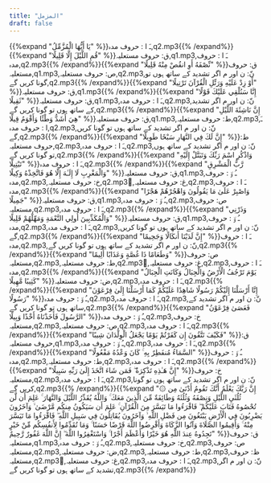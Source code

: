 ```yaml
---
title: "المزمل"
draft: false
---
```

 {{%expand "يَا أَيُّهَا الْمُزَّمِّلُ" %}}ـَ ا :  حروف مدہ,q2.mp3{{% /expand%}}{{%expand "قُمِ اللَّيْلَ إِلَّا قَلِيلًا" %}}ق: حروف مستعلیہ,q1.mp3,ـَ ا :  حروف مدہ,q2.mp3{{% /expand%}}{{%expand "نِّصْفَهُ أَوِ انقُصْ مِنْهُ قَلِيلًا" %}}ق: حروف مستعلیہ,q1.mp3,ص: حروف مستعلیہ,q2.mp3,نّ: ن اور م اگر تشدید کے ساتھ ہوں تو گونا کریں گے,q2.mp3{{% /expand%}}{{%expand "أَوْ زِدْ عَلَيْهِ وَرَتِّلِ الْقُرْآنَ تَرْتِيلًا" %}}ق: حروف مستعلیہ,q1.mp3{{% /expand%}}{{%expand "إِنَّا سَنُلْقِي عَلَيْكَ قَوْلًا ثَقِيلًا" %}}ق: حروف مستعلیہ,q1.mp3,ـَ ا :  حروف مدہ,q2.mp3,نّ: ن اور م اگر تشدید کے ساتھ ہوں تو گونا کریں گے,q2.mp3{{% /expand%}}{{%expand "إِنَّ نَاشِئَةَ اللَّيْلِ هِيَ أَشَدُّ وَطْئًا وَأَقْوَمُ قِيلًا" %}}ق: حروف مستعلیہ,q1.mp3,ط: حروف مستعلیہ,q2.mp3,ـَ ا :  حروف مدہ,q2.mp3,نّ: ن اور م اگر تشدید کے ساتھ ہوں تو گونا کریں گے,q2.mp3{{% /expand%}}{{%expand "إِنَّ لَكَ فِي النَّهَارِ سَبْحًا طَوِيلًا" %}}ط: حروف مستعلیہ,q2.mp3,ـَ ا :  حروف مدہ,q2.mp3,نّ: ن اور م اگر تشدید کے ساتھ ہوں تو گونا کریں گے,q2.mp3{{% /expand%}}{{%expand "وَاذْكُرِ اسْمَ رَبِّكَ وَتَبَتَّلْ إِلَيْهِ تَبْتِيلًا" %}}ـَ ا :  حروف مدہ,q2.mp3{{% /expand%}}{{%expand "رَّبُّ الْمَشْرِقِ وَالْمَغْرِبِ لَا إِلَـٰهَ إِلَّا هُوَ فَاتَّخِذْهُ وَكِيلًا" %}}ق: حروف مستعلیہ,q1.mp3,ـُ و٘ :  حروف مدہ,q2.mp3,خ: حروف مستعلیہ,q2.mp3,ُغ: حروف مستعلیہ,q2.mp3,ـَ ا :  حروف مدہ,q2.mp3{{% /expand%}}{{%expand "وَاصْبِرْ عَلَىٰ مَا يَقُولُونَ وَاهْجُرْهُمْ هَجْرًا جَمِيلًا" %}}ق: حروف مستعلیہ,q1.mp3,ـُ و٘ :  حروف مدہ,q2.mp3,ص: حروف مستعلیہ,q2.mp3,ـَ ا :  حروف مدہ,q2.mp3{{% /expand%}}{{%expand "وَذَرْنِي وَالْمُكَذِّبِينَ أُولِي النَّعْمَةِ وَمَهِّلْهُمْ قَلِيلًا" %}}ق: حروف مستعلیہ,q1.mp3,ـُ و٘ :  حروف مدہ,q2.mp3,ـَ ا :  حروف مدہ,q2.mp3,نّ: ن اور م اگر تشدید کے ساتھ ہوں تو گونا کریں گے,q2.mp3{{% /expand%}}{{%expand "إِنَّ لَدَيْنَا أَنكَالًا وَجَحِيمًا" %}}ـَ ا :  حروف مدہ,q2.mp3,نّ: ن اور م اگر تشدید کے ساتھ ہوں تو گونا کریں گے,q2.mp3{{% /expand%}}{{%expand "وَطَعَامًا ذَا غُصَّةٍ وَعَذَابًا أَلِيمًا" %}}ص: حروف مستعلیہ,q2.mp3,ط: حروف مستعلیہ,q2.mp3,ُغ: حروف مستعلیہ,q2.mp3,ـَ ا :  حروف مدہ,q2.mp3{{% /expand%}}{{%expand "يَوْمَ تَرْجُفُ الْأَرْضُ وَالْجِبَالُ وَكَانَتِ الْجِبَالُ كَثِيبًا مَّهِيلًا" %}}ض: حروف مستعلیہ,q2.mp3,ـَ ا :  حروف مدہ,q2.mp3{{% /expand%}}{{%expand "إِنَّا أَرْسَلْنَا إِلَيْكُمْ رَسُولًا شَاهِدًا عَلَيْكُمْ كَمَا أَرْسَلْنَا إِلَىٰ فِرْعَوْنَ رَسُولًا" %}}ـُ و٘ :  حروف مدہ,q2.mp3,ـَ ا :  حروف مدہ,q2.mp3,نّ: ن اور م اگر تشدید کے ساتھ ہوں تو گونا کریں گے,q2.mp3{{% /expand%}}{{%expand "فَعَصَىٰ فِرْعَوْنُ الرَّسُولَ فَأَخَذْنَاهُ أَخْذًا وَبِيلًا" %}}ـُ و٘ :  حروف مدہ,q2.mp3,خ: حروف مستعلیہ,q2.mp3,ص: حروف مستعلیہ,q2.mp3,ـَ ا :  حروف مدہ,q2.mp3{{% /expand%}}{{%expand "فَكَيْفَ تَتَّقُونَ إِن كَفَرْتُمْ يَوْمًا يَجْعَلُ الْوِلْدَانَ شِيبًا" %}}ق: حروف مستعلیہ,q1.mp3,ـُ و٘ :  حروف مدہ,q2.mp3,ـَ ا :  حروف مدہ,q2.mp3{{% /expand%}}{{%expand "السَّمَاءُ مُنفَطِرٌ بِهِ ۚ كَانَ وَعْدُهُ مَفْعُولًا" %}}ـُ و٘ :  حروف مدہ,q2.mp3,ط: حروف مستعلیہ,q2.mp3,ـَ ا :  حروف مدہ,q2.mp3{{% /expand%}}{{%expand "إِنَّ هَـٰذِهِ تَذْكِرَةٌ ۖ فَمَن شَاءَ اتَّخَذَ إِلَىٰ رَبِّهِ سَبِيلًا" %}}خ: حروف مستعلیہ,q2.mp3,ـَ ا :  حروف مدہ,q2.mp3,نّ: ن اور م اگر تشدید کے ساتھ ہوں تو گونا کریں گے,q2.mp3{{% /expand%}}{{%expand "۞ إِنَّ رَبَّكَ يَعْلَمُ أَنَّكَ تَقُومُ أَدْنَىٰ مِن ثُلُثَيِ اللَّيْلِ وَنِصْفَهُ وَثُلُثَهُ وَطَائِفَةٌ مِّنَ الَّذِينَ مَعَكَ ۚ وَاللَّهُ يُقَدِّرُ اللَّيْلَ وَالنَّهَارَ ۚ عَلِمَ أَن لَّن تُحْصُوهُ فَتَابَ عَلَيْكُمْ ۖ فَاقْرَءُوا مَا تَيَسَّرَ مِنَ الْقُرْآنِ ۚ عَلِمَ أَن سَيَكُونُ مِنكُم مَّرْضَىٰ ۙ وَآخَرُونَ يَضْرِبُونَ فِي الْأَرْضِ يَبْتَغُونَ مِن فَضْلِ اللَّهِ ۙ وَآخَرُونَ يُقَاتِلُونَ فِي سَبِيلِ اللَّهِ ۖ فَاقْرَءُوا مَا تَيَسَّرَ مِنْهُ ۚ وَأَقِيمُوا الصَّلَاةَ وَآتُوا الزَّكَاةَ وَأَقْرِضُوا اللَّهَ قَرْضًا حَسَنًا ۚ وَمَا تُقَدِّمُوا لِأَنفُسِكُم مِّنْ خَيْرٍ تَجِدُوهُ عِندَ اللَّهِ هُوَ خَيْرًا وَأَعْظَمَ أَجْرًا ۚ وَاسْتَغْفِرُوا اللَّهَ ۖ إِنَّ اللَّهَ غَفُورٌ رَّحِيمٌ" %}}ق: حروف مستعلیہ,q1.mp3,ـُ و٘ :  حروف مدہ,q2.mp3,خ: حروف مستعلیہ,q2.mp3,ص: حروف مستعلیہ,q2.mp3,ض: حروف مستعلیہ,q2.mp3,ط: حروف مستعلیہ,q2.mp3,ظ: حروف مستعلیہ,q2.mp3,ُغ: حروف مستعلیہ,q2.mp3,ـَ ا :  حروف مدہ,q2.mp3,نّ: ن اور م اگر تشدید کے ساتھ ہوں تو گونا کریں گے,q2.mp3{{% /expand%}}